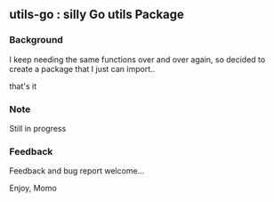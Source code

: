 
## utils-go : silly Go utils Package

### Background
I keep needing the same functions over and over again, so decided to create a
package that I just can import.. 

that's it

### Note

Still in progress

### Feedback
Feedback and bug report welcome...

Enjoy, Momo
